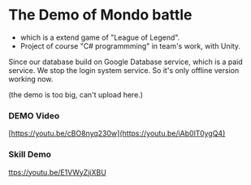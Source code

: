 # The Demo of Mondo battle
* which is a extend game of "League of Legend".
* Project of course "C# programmming" in team's work, with Unity.

Since our database build on Google Database service, which is a paid service.
We stop the login system service. So it's only offline version working now.


(the demo is too big, can't upload here.)
### DEMO Video 
[https://youtu.be/cBO8nyq230w](https://youtu.be/iAb0lT0ygQ4)

### Skill Demo
[ttps://youtu.be/E1VWyZjiXBU](https://youtu.be/E1VWyZjiXBU)
